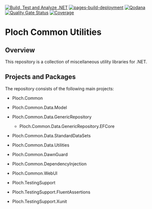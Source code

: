 [![Build, Test and Analyze .NET](https://github.com/mrploch/ploch-common/actions/workflows/build-dotnet.yml/badge.svg)](https://github.com/mrploch/ploch-common/actions/workflows/build-dotnet.yml)
[![pages-build-deployment](https://github.com/mrploch/ploch-common/actions/workflows/pages/pages-build-deployment/badge.svg)](https://github.com/mrploch/ploch-common/actions/workflows/pages/pages-build-deployment)
[![Qodana](https://github.com/mrploch/ploch-common/actions/workflows/code_quality.yml/badge.svg)](https://github.com/mrploch/ploch-common/actions/workflows/code_quality.yml)
[![Quality Gate Status](https://sonarcloud.io/api/project_badges/measure?project=mrploch_ploch-common&metric=alert_status)](https://sonarcloud.io/summary/new_code?id=mrploch_ploch-common)
[![Coverage](https://sonarcloud.io/api/project_badges/measure?project=mrploch_ploch-common&metric=coverage)](https://sonarcloud.io/summary/new_code?id=mrploch_ploch-common)
# Ploch Common Utilities

## Overview

This repository is a collection of miscellaneous utility libraries for .NET.

## Projects and Packages

The repository consists of the following main projects:

- Ploch.Common
- Ploch.Common.Data.Model
- Ploch.Common.Data.GenericRepository
  - Ploch.Common.Data.GenericRepository.EFCore

- Ploch.Common.Data.StandardDataSets
- Ploch.Common.Data.Utilities
- Ploch.Common.DawnGuard
- Ploch.Common.DependencyInjection
- Ploch.Common.WebUI
- Ploch.TestingSupport
- Ploch.TestingSupport.FluentAssertions
- Ploch.TestingSupport.Xunit
